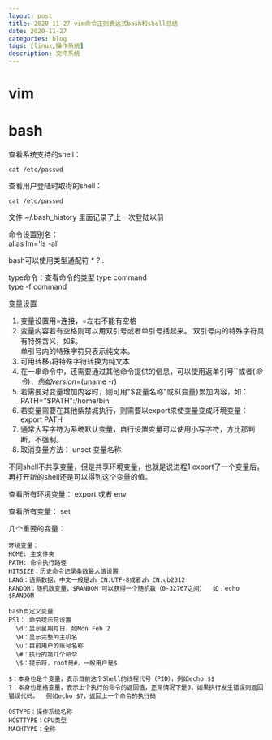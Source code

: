 ```yaml
---
layout: post
title: 2020-11-27-vim命令正则表达式bash和shell总结
date: 2020-11-27
categories: blog
tags: [linux,操作系统]
description: 文件系统
---
```



# vim  


# bash  

查看系统支持的shell：
```shell
cat /etc/passwd
```

查看用户登陆时取得的shell：
```shell
cat /etc/passwd
```

文件 ~/.bash_history 里面记录了上一次登陆以前

命令设置别名：  
alias lm='ls -al'

bash可以使用类型通配符 * ? .

type命令：查看命令的类型
type command  
type -f command  

变量设置  
1. 变量设置用=连接，=左右不能有空格
2. 变量内容若有空格则可以用双引号或者单引号括起来。
双引号内的特殊字符具有特殊含义，如$。  
单引号内的特殊字符只表示纯文本。  
3. 可用转移\将特殊字符转换为纯文本  
4. 在一串命令中，还需要通过其他命令提供的信息，可以使用返单引号``或者$(命令)，例如version=$(uname -r)
5. 若需要对变量增加内容时，则可用"$变量名称"或${变量}累加内容，如： PATH="$PATH":/home/bin  
6. 若变量需要在其他紫禁城执行，则需要以export来使变量变成环境变量： export PATH  
7. 通常大写字符为系统默认变量，自行设置变量可以使用小写字符，方比那判断，不强制。  
8. 取消变量方法： unset 变量名称  

不同shell不共享变量，但是共享环境变量，也就是说进程1 export了一个变量后，再打开新的shell还是可以得到这个变量的值。

查看所有环境变量： export 或者 env  

查看所有变量： set

几个重要的变量： 
```shell
环境变量：  
HOME: 主文件夹  
PATH: 命令执行路径  
HITSIZE：历史命令记录条数最大值设置  
LANG：语系数据，中文一般是zh_CN.UTF-8或者zh_CN.gb2312  
RANDOM：随机数变量，$RANDOM 可以获得一个随机数（0-32767之间）  如：echo $RANDOM  

bash自定义变量  
PS1： 命令提示符设置
  \d：显示星期月日，如Mon Feb 2  
  \H：显示完整的主机名
  \u：目前用户的账号名称  
  \#：执行的第几个命令
  \$：提示符，root是#，一般用户是$  

$：本身也是个变量，表示目前这个Shell的线程代号（PID），例如echo $$  
?：本身也是格变量，表示上个执行的命令的返回值，正常情况下是0，如果执行发生错误则返回错误代码。  例如echo $?，返回上一个命令的执行码  

OSTYPE：操作系统名称  
HOSTTYPE：CPU类型
MACHTYPE：全称  


```



